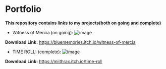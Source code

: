 # Portfolio
**This repository contains links to my projects(both on going and complete)**

- Witness of Mercia (on going):
![image](https://github.com/user-attachments/assets/bad97a0f-39a3-46d1-ac49-0abc1125958c)

**Download Link:** https://bluememories.itch.io/witness-of-mercia

- TIME ROLL! (complete):
![image](https://github.com/user-attachments/assets/ece701f9-97d0-4d5c-8adb-5c0c1820f12f)

**Download Link:** https://miithrax.itch.io/time-roll


